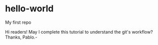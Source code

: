 # hello-world
My first repo

Hi readers!
May I complete this tutorial to understand the git's workflow?
Thanks, Pablo.-
